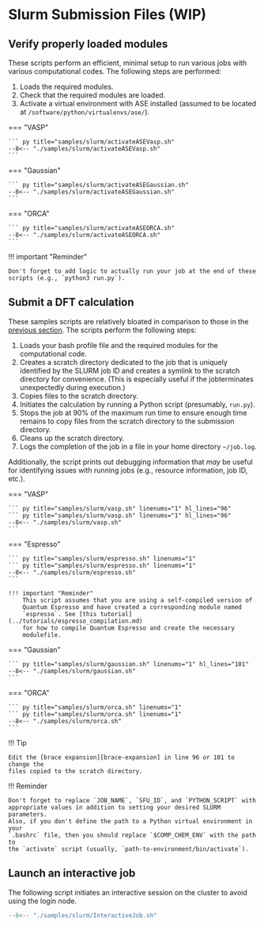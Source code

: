 # Slurm Submission Files (WIP)

## Verify properly loaded modules

These scripts perform an efficient, minimal setup to run various jobs with
various computational codes. The following steps are performed:

1. Loads the required modules.
2. Check that the required modules are loaded.
3. Activate a virtual environment with ASE installed (assumed to be located at
   `/software/python/virtualenvs/ase/`).

=== "VASP"

    ``` py title="samples/slurm/activateASEVasp.sh"
    --8<-- "./samples/slurm/activateASEVasp.sh"
    ```

=== "Gaussian"

    ``` py title="samples/slurm/activateASEGaussian.sh"
    --8<-- "./samples/slurm/activateASEGaussian.sh"
    ```

=== "ORCA"

    ``` py title="samples/slurm/activateASEORCA.sh"
    --8<-- "./samples/slurm/activateASEORCA.sh"
    ```

!!! important "Reminder"

    Don't forget to add logic to actually run your job at the end of these
    scripts (e.g., `python3 run.py`).

## Submit a DFT calculation

These samples scripts are relatively bloated in comparison to those in the
[previous section](#verify-properly-loaded-modules). The scripts perform the
following steps:

1. Loads your bash profile file and the required modules for the computational code.
2. Creates a scratch directory dedicated to the job that is uniquely
   identified by the SLURM job ID and creates a symlink to the scratch
   directory for convenience. (This is especially useful if the jobterminates
   unexpectedly during execution.)
3. Copies files to the scratch directory.
4. Initiates the calculation by running a Python script (presumably, `run.py`).
5. Stops the job at 90% of the maximum run time to ensure enough time remains
   to copy files from the scratch directory to the submission directory.
6. Cleans up the scratch directory.
7. Logs the completion of the job in a file in your home directory `~/job.log`.

Additionally, the script prints out debugging information that *may* be useful
for identifying issues with running jobs (e.g., resource information, job ID,
etc.).

=== "VASP"

    ``` py title="samples/slurm/vasp.sh" linenums="1" hl_lines="96"
    ``` py title="samples/slurm/vasp.sh" linenums="1" hl_lines="96"
    --8<-- "./samples/slurm/vasp.sh"
    ```

=== "Espresso"

    ``` py title="samples/slurm/espresso.sh" linenums="1"
    ``` py title="samples/slurm/espresso.sh" linenums="1"
    --8<-- "./samples/slurm/espresso.sh"
    ```

    !!! important "Reminder"
        This script assumes that you are using a self-compiled version of
        Quantum Espresso and have created a corresponding module named
        `espresso`. See [this tutorial](../tutorials/espresso_compilation.md)
        for how to compile Quantum Espresso and create the necessary
        modulefile.

=== "Gaussian"

    ``` py title="samples/slurm/gaussian.sh" linenums="1" hl_lines="101"
    --8<-- "./samples/slurm/gaussian.sh"
    ```

=== "ORCA"

    ``` py title="samples/slurm/orca.sh" linenums="1"
    ``` py title="samples/slurm/orca.sh" linenums="1"
    --8<-- "./samples/slurm/orca.sh"
    ```

!!! Tip

    Edit the [brace expansion][brace-expansion] in line 96 or 101 to change the
    files copied to the scratch directory.

!!! Reminder

    Don't forget to replace `JOB_NAME`, `SFU_ID`, and `PYTHON_SCRIPT` with
    appropriate values in addition to setting your desired SLURM parameters.
    Also, if you don't define the path to a Python virtual environment in your
    `.bashrc` file, then you should replace `$COMP_CHEM_ENV` with the path to
    the `activate` script (usually, `path-to-environment/bin/activate`).

## Launch an interactive job

The following script initiates an interactive session on the cluster to avoid
using the login node.

``` py title="samples/slurm/InteractiveJob.sh"
--8<-- "./samples/slurm/InteractiveJob.sh"
```

[brace-expansion]: https://www.gnu.org/software/bash/manual/bash.html#Brace-Expansion
